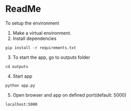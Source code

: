 # ReadMe

To setup the environment

1. Make a virtual environment.
2. Install dependencies

`pip install -r requirements.txt`

3. To start the app, go to outputs folder

`cd outputs`

4. Start app

`python app.py`

5. Open browser and app on defined port(default: 5000)

`localhost:5000`
